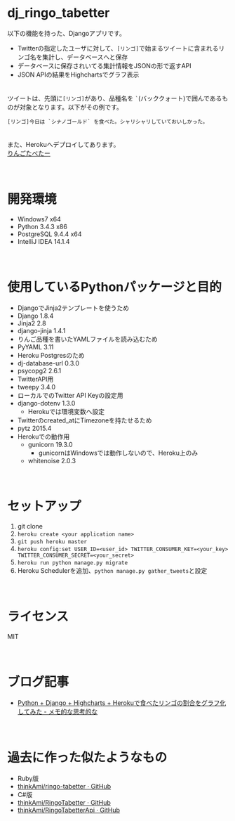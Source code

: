 # dj_ringo_tabetter


以下の機能を持った、Djangoアプリです。

- Twitterの指定したユーザに対して、`[リンゴ]`で始まるツイートに含まれるリンゴ名を集計し、データベースへと保存
- データベースに保存されいてる集計情報をJSONの形で返すAPI
- JSON APIの結果をHighchartsでグラフ表示

　  
ツイートは、先頭に`[リンゴ]`があり、品種名を `` ` ``(バッククォート)で囲んであるものが対象となります。以下がその例です。

```
[リンゴ]今日は `シナノゴールド` を食べた。シャリシャリしていておいしかった。
```

　  
また、Herokuへデプロイしてあります。  
[りんごたべたー](http://ringo-tabetter.herokuapp.com/hc/total)

　
# 開発環境
- Windows7 x64
- Python 3.4.3 x86
- PostgreSQL 9.4.4 x64
- IntelliJ IDEA 14.1.4

　
# 使用しているPythonパッケージと目的
- DjangoでJinja2テンプレートを使うため
 - Django 1.8.4
 - Jinja2 2.8
 - django-jinja 1.4.1
- りんご品種を書いたYAMLファイルを読み込むため
 - PyYAML 3.11
- Heroku Postgresのため
 - dj-database-url 0.3.0
 - psycopg2 2.6.1
- TwitterAPI用
 - tweepy 3.4.0
- ローカルでのTwitter API Keyの設定用
 - django-dotenv 1.3.0
   - Herokuでは環境変数へ設定
- Twitterのcreated_atにTimezoneを持たせるため
 - pytz 2015.4
- Herokuでの動作用
  - gunicorn 19.3.0
    - gunicornはWindowsでは動作しないので、Heroku上のみ
  - whitenoise 2.0.3

　
# セットアップ
1. git clone
2. `heroku create <your application name>`
3. `git push heroku master`
4. `heroku config:set USER_ID=<user_id> TWITTER_CONSUMER_KEY=<your_key> TWITTER_CONSUMER_SECRET=<your_secret>`
5. `heroku run python manage.py migrate`
6. Heroku Schedulerを追加、`python manage.py gather_tweets`と設定

　
# ライセンス
MIT

　
# ブログ記事
- [Python + Django + Highcharts + Herokuで食べたリンゴの割合をグラフ化してみた - メモ的な思考的な](http://thinkami.hatenablog.com/entry/2015/08/26/055717)


　
# 過去に作った似たようなもの
- Ruby版
 - [thinkAmi/ringo-tabetter · GitHub](https://github.com/thinkAmi/ringo-tabetter)
- C#版
 - [thinkAmi/RingoTabetter · GitHub](https://github.com/thinkAmi/RingoTabetter)
 - [thinkAmi/RingoTabetterApi · GitHub](https://github.com/thinkAmi/RingoTabetterApi)
